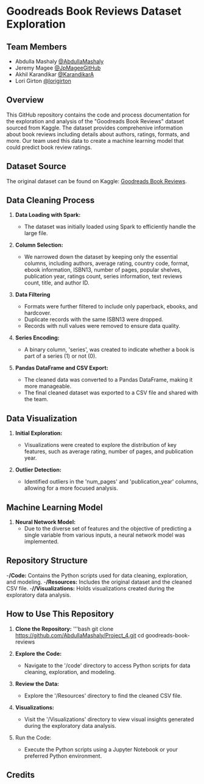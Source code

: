 # Goodreads Book Reviews Dataset Exploration

## Team Members
- Abdulla Mashaly [@AbdullaMashaly](https://github.com/AbdullaMashaly)
- Jeremy Magee [@JpMageeGitHub](https://github.com/JpMageeGitHub)
- Akhil Karandikar [@KarandikarA](https://github.com/KarandikarA)
- Lori Girton [@lorigirton](https://github.com/lorigirton)

## Overview

This GitHub repository contains the code and process documentation for the exploration and analysis of the "Goodreads Book Reviews" dataset sourced from Kaggle. The dataset provides comprehenive information about book reviews including details about authors, ratings, formats, and more. Our team used this data to create a machine learning model that could predict book review ratings.

## Dataset Source
The original dataset can be found on Kaggle: [Goodreads Book Reviews](https://www.kaggle.com/datasets/pypiahmad/goodreads-book-reviews1).

## Data Cleaning Process

1. **Data Loading with Spark:**
    - The dataset was initially loaded using Spark to efficiently handle the large file. 

2. **Column Selection:**
    - We narrowed down the dataset by keeping only the essential columns, including authors, average rating, country code, format, ebook information, ISBN13, number of pages, popular shelves, publication year, ratings count, series information, text reviews count, title, and author ID.

3. **Data Filtering**
    - Formats were further filtered to include only paperback, ebooks, and hardcover.
    - Duplicate records with the same ISBN13 were dropped.
    - Records with null values were removed to ensure data quality.

4. **Series Encoding:**
    - A binary column, 'series', was created to indicate whether a book is part of a series (1) or not (0).

5. **Pandas DataFrame and CSV Export:**
    - The cleaned data was converted to a Pandas DataFrame, making it more manageable. 
    - The final cleaned dataset was exported to a CSV file and shared with the team.

## Data Visualization

1. **Initial Exploration:**
    - Visualizations were created to explore the distribution of key features, such as average rating, number of pages, and publication year.

2. **Outlier Detection:**
    - Identified outliers in the 'num_pages' and 'publication_year' columns, allowing for a more focused analysis.

## Machine Learning Model

1. **Neural Network Model:**
    - Due to the diverse set of features and the objective of predicting a single variable from various inputs, a neural network model was implemented.

## Repository Structure

-**/Code:** Contains the Python scripts used for data cleaning, exploration, and modeling.
-**/Resources:** Includes the original dataset and the cleaned CSV file.
-**//Visualizations:** Holds visualizations created during the exploratory data analysis.

## How to Use This Repository

1. **Clone the Repository:**
    '''bash
    git clone https://github.com/AbdullaMashaly/Project_4.git
    cd goodreads-book-reviews

2. **Explore the Code:**
    - Navigate to the '/code' directory to access Python scripts for data cleaning, exploration, and modeling.

3. **Review the Data:**
    - Explore the '/Resources' directory to find the cleaned CSV file.
4. **Visualizations:**
    - Visit the '/Visualizations' directory to view visual insights generated during the exploratory data analysis.

5. Run the Code:
    - Execute the Python scripts using a Jupyter Notebook or your preferred Python environment.

## Credits


